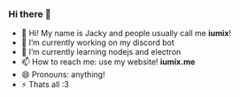 ### Hi there 👋

- 👻 Hi! My name is Jacky and people usually call me **iumix**!
- 🔭 I’m currently working on my discord bot
- 🌱 I’m currently learning nodejs and electron
- 📫 How to reach me: use my website! **iumix.me**
- 😄 Pronouns: anything!
- ⚡ Thats all :3

